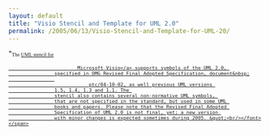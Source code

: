 ```yaml
---
layout: default
title: "Visio Stencil and Template for UML 2.0"
permalink: /2005/06/13/Visio-Stencil-and-Template-for-UML-20/
---
```


&quot;<span lang="en-us"><font size="1" face="Verdana">The <a href="http://www.phruby.com/stencildownload.html" target="_blank">UML stencil for
					
							Microsoft Visio</a> supports symbols of the UML 2.0, 
					specified in OMG Revised Final Adopted Specification, document&nbsp;
					
								ptc/04-10-02, as well previous UML versions 
					1.5, 1.4, 1.3 and 1.1. The 
					stencil also contains several non-normative UML symbols, 
					that are not specified in the standard, but used in some UML 
					books and papers. Please note that the Revised Final Adopted 
					Specification of UML 2.0 is not final, yet; a new version 
					with minor changes is expected sometimes during 2005. &quot;<br/></font></span>